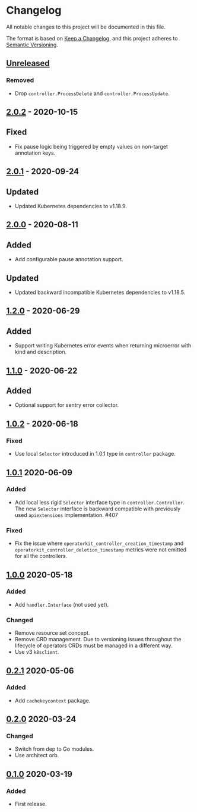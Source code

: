 # Changelog

All notable changes to this project will be documented in this file.

The format is based on [Keep a Changelog](https://keepachangelog.com/en/1.0.0/),
and this project adheres to [Semantic Versioning](https://semver.org/spec/v2.0.0.html).



## [Unreleased]

### Removed

- Drop `controller.ProcessDelete` and `controller.ProcessUpdate`.



## [2.0.2] - 2020-10-15

## Fixed

- Fix pause logic being triggered by empty values on non-target annotation keys.

## [2.0.1] - 2020-09-24

## Updated

- Updated Kubernetes dependencies to v1.18.9.

## [2.0.0] - 2020-08-11

## Added

- Add configurable pause annotation support.

## Updated

- Updated backward incompatible Kubernetes dependencies to v1.18.5.

## [1.2.0] - 2020-06-29

## Added

- Support writing Kubernetes error events when returning microerror with kind and description.

## [1.1.0] - 2020-06-22

## Added

- Optional support for sentry error collector.

## [1.0.2] - 2020-06-18

### Fixed

- Use local `Selector` introduced in 1.0.1 type in `controller` package.



## [1.0.1] 2020-06-09

### Added

- Add local less rigid `Selector` interface type in `controller.Controller`.
  The new `Selector` interface is backward compatible with previously used
  `apiextensions` implementation. #407

### Fixed

- Fix the issue where `operatorkit_controller_creation_timestamp` and
  `operatorkit_controller_deletion_timestamp` metrics were not emitted for all
  the controllers.



## [1.0.0] 2020-05-18

### Added

- Add `handler.Interface` (not used yet).

### Changed

- Remove resource set concept.
- Remove CRD management. Due to versioning issues throughout the lifecycle of
  operators CRDs must be managed in a different way.
- Use v3 `k8sclient`.



## [0.2.1] 2020-05-06

### Added

- Add `cachekeycontext` package.



## [0.2.0] 2020-03-24

### Changed

- Switch from dep to Go modules.
- Use architect orb.



## [0.1.0] 2020-03-19

### Added

- First release.



[Unreleased]: https://github.com/giantswarm/operatorkit/compare/v2.0.2...HEAD
[2.0.2]: https://github.com/giantswarm/operatorkit/compare/v2.0.1...v2.0.2
[2.0.1]: https://github.com/giantswarm/operatorkit/compare/v2.0.0...v2.0.1
[2.0.0]: https://github.com/giantswarm/operatorkit/compare/v1.2.0...v2.0.0
[1.2.0]: https://github.com/giantswarm/operatorkit/compare/v1.1.0...v1.2.0
[1.1.0]: https://github.com/giantswarm/operatorkit/compare/v1.0.2...v1.1.0
[1.0.2]: https://github.com/giantswarm/operatorkit/compare/v1.0.1...v1.0.2
[1.0.1]: https://github.com/giantswarm/operatorkit/compare/v1.0.0...v1.0.1
[1.0.0]: https://github.com/giantswarm/operatorkit/compare/v0.2.1...v1.0.0
[0.2.1]: https://github.com/giantswarm/operatorkit/compare/v0.2.0...v0.2.1
[0.2.0]: https://github.com/giantswarm/operatorkit/compare/v0.1.0...v0.2.0

[0.1.0]: https://github.com/giantswarm/operatorkit/releases/tag/v0.1.0
